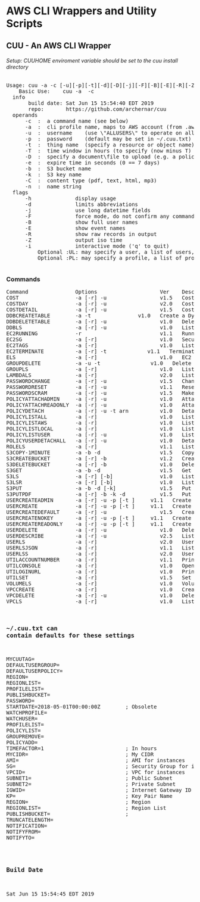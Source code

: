 # AWS CLI Wrappers and Utility Scripts
## CUU - An AWS CLI Wrapper
###### Setup:  CUUHOME enviroment variable should be set to the cuu install directory
<pre>
Usage: cuu -a -c [-u][-p][-t][-d][-D][-j][-F][-B][-E][-R][-Z][-i][-e]
    Basic Use:    cuu -a <AWS profile> -c <cuu command>
  info
       build date: Sat Jun 15 15:54:40 EDT 2019
       repo:       https://github.com/archernar/cuu
  operands
      -c  <operand>:  a command name (see below)
      -a  <operand>:  cli profile name, maps to AWS account (from .aws/config)
      -u  <operand>:  username    (use \"ALLUSERS\" to operate on all users)
      -p  <operand>:  password    (default may be set in ~/.cuu.txt)
      -t  <operand>:  thing name  (specify a resource or object name)
      -T  <operand>:  time window in hours (to specify (now minus T) to now)
      -D  <operand>:  specify a document\file to upload (e.g. a policy document)
      -e  <operand>:  expire time in seconds (0 == 7 days)
      -b  <operand>:  S3 bucket name
      -k  <operand>:  S3 key name
      -C  <operand>:  content type (pdf, text, html, mp3)
      -n  <operand>:  name string
  flags
      -h              display usage
      -d              limits abbreviations
      -j              use long datetime fields
      -F              force mode, do not confirm any command
      -B              show full user names
      -E              show event names
      -R              show raw records in output
      -Z              output iso time
      -i              interactive mode ('q' to quit)
          Optional :UL: may specify a user, a list of users, a file, or the keyword ALLUSERS
          Optional :PL: may specify a profile, a list of profiles, or the special keyword ALLPROFILES
 
</pre>
### Commands  
<pre>
Command               Options                    Ver    Description                                   Aliases
COST                  -a [-r] -u                 v1.5   Cost report                                   -
COSTDAY               -a [-r] -u                 v2.0   Cost report last month to today (gnuplot)     -
COSTDETAIL            -a [-r] -u                 v1.5   Cost detail report                            -
DDBCREATETABLE        -a -t <table>              v1.0   Create a DynamoDB table                       -
DDBDELETETABLE        -a [-r] -u                 v1.0   Delete DynamoDB table                         -
DDBLS                 -a [-r] -u                 v1.0   List DynamoDB tables                          DDBLIST 
EC2RUNNING            -r                         v1.1   Running EC2 Instances                         RUNNING 
EC2SG                 -a [-r]                    v1.0   Security Group Detail Report                  -
EC2TAGS               -a [-r]                    v1.0   List EC2 Tags                                 ECT 
EC2TERMINATE          -a [-r] -t <id>            v1.1   Terminate Instance                            -
ELS                   -a [-r]                    v1.0   EC2 List with CPU Utilization                 ECPU ECPULS 
GROUPDELETE           -a -u -t <g>               v1.0   Delete group from profile by group name       -
GROUPLS               -a [-r]                    v1.0   List groups in profile                        GROUPLIST LISTGROUPS 
LAMBDALS              -a [-r]                    v2.0   List Lambda Functions                         LAMBDATLIST 
PASSWORDCHANGE        -a [-r] -u                 v1.5   Change a users password (given pword)         CHANGEPASSWORD 
PASSWORDRESET         -a [-r] -u                 v1.1   Reset useir password to a random password     RESET PASSWORD 
PASSWORDSCRAM         -a [-r] -u                 v1.5   Make a users password unknown                 SCRAMPASSWORD SCRAM 
POLICYATTACHADMIN     -a [-r] -u                 v1.0   Attach admin policy to user                   ADMINACCESS 
POLICYATTACHREADONLY  -a [-r] -u                 v1.0   Attach readonly policy to user                READONLYACCESS 
POLICYDETACH          -a [-r] -u -t arn          v1.0   Detach policy from user                       -
POLICYLISTALL         -a [-r]                    v1.0   List all policies                             LISTALLPOLICIES POLICYLS 
POLICYLISTAWS         -a [-r]                    v1.0   List all AWS policies                         LISTAWSPOLICIES 
POLICYLISTLOCAL       -a [-r]                    v1.0   List local policies                           LISTLOCALPOLICIES 
POLICYLISTUSER        -a [-r] -u                 v1.0   List policies atttached to user               LISTUSERPOLICIES 
POLICYUSERDETACHALL   -a [-r] -u                 v1.0   Detach all policies from user                 DETACHUSERPOLICIES 
ROLELS                -a [-r]                    v1.1   List Roles                                    ROLESLIST LISTROLES 
S3COPY-1MINUTE        -a -b -d                   v1.5   Copy Document to S3, Expires in 1 Minute      S3C1M 
S3CREATEBUCKET        -a [-r] -b                 v1.2   Create S3 Bucket                              S3CB 
S3DELETEBUCKET        -a [-r] -b                 v1.0   Delete S3 Bucket                              S3RB 
S3GET                 -a -b -d                   v1.5   Get S3 object                                 -
S3LS                  -a [-r] [-b]               v1.0   List S3                                       S3LIST LB 
S3LSR                 -a [-r] [-b]               v1.0   List S3 (recursive)                           S3LISTR LBR 
S3PUT                 -a -b -d [-k]              v1.5   Put document into bucket (opt key)            -
S3PUTPDF              -a [-r] -b -k -d           v1.5   Put S3 PDF Object                             -
USERCREATEADMIN       -a [-r] -u -p [-t <g>]     v1.1   Create admin user                             CREATEADMINUSER 
USERCREATE            -a [-r] -u -p [-t <g>]     v1.1   Create a user and assign access keys          CREATEUSER 
USERCREATEDEFAULT     -a [-r] -u                 v1.5   Create a user with default settings           CREATEDEFAULTUSER CDU 
USERCREATENOKEY       -a [-r] -u -p [-t <g>]     v1.1   Create user with no access keys               CREATEUSERNOKEY 
USERCREATEREADONLY    -a [-r] -u -p [-t <g>]     v1.1   Create readonly user                          CREATEREADONLYUSER 
USERDELETE            -a [-r] -u                 v1.0   Delete user                                   DELETEUSER 
USERDESCRIBE          -a [-r] -u                 v2.5   List groups & policies a/w user or userlist   DESCRIBEUSERS DU 
USERLS                -a [-r]                    v2.0   User listing                                  USERLIST LISTUSERS LU 
USERLSJSON            -a [-r]                    v1.1   List users (json format)                      USERLISTJSON LUJ 
USERLSS               -a [-r]                    v2.0   User listing in simple format                 LUS 
UTILACCOUNTNUMBER     -a [-r]                    v1.1   Print account number                          ACCOUNTNUMBER 
UTILCONSOLE           -a [-r]                    v1.0   Open AWS Console                              CONSOLE 
UTILOGINURL           -a [-r]                    v1.0   Print console login URL                       LOGINURL LOGIN 
UTILSET               -a [-r]                    v1.5   Set & show config/env variables               SET 
VOLUMELS              -a [-r]                    v1.0   Volume List                                   VOLLS 
VPCCREATE             -a [-r]                    v1.0   Create a Two Subnet VPC                       CREATEVPC-2SUBNETS 
VPCDELETE             -a [-r] -u                 v1.0   Delete VPC                                    DELETEVPC 
VPCLS                 -a [-r]                    v1.0   List VPCs                                     -
</pre>
### ~/.cuu.txt can contain defaults for these settings
<pre>
MYCUUTAG=
DEFAULTUSERGROUP=
DEFAULTUSERPOLICY=
REGION=
REGIONLIST=
PROFILELIST=
PUBLISHBUCKET=
PASSWORD=
STARTDATE=2018-05-01T00:00:00Z        ; Obsolete
WATCHPROFILE=
WATCHUSER=
PROFILELIST=
POLICYLIST=
GROUPREMOVE=
POLICYADD=
TIMEFACTOR=1                          ; In hours
MYCIDR=                               ; My CIDR
AMI=                                  ; AMI for instances
SG=                                   ; Security Group for instances
VPCID=                                ; VPC for instances
SUBNET1=                              ; Public Subnet
SUBNET2=                              ; Private Subnet
IGWID=                                ; Internet Gateway ID
KP=                                   ; Key Pair Name
REGION=                               ; Region
REGIONLIST=                           ; Region List
PUBLISHBUCKET=                        ; 
TRUNCATELENGTH=
NOTIFICATION=
NOTIFYFROM=
NOTIFYTO=
</pre>
### Build Date
<pre>
Sat Jun 15 15:54:45 EDT 2019
</pre>
